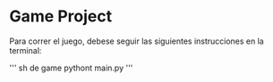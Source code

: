# Game Project

Para correr el juego, debese seguir las siguientes instrucciones en la terminal:

''' sh
de game
pythont main.py
'''
